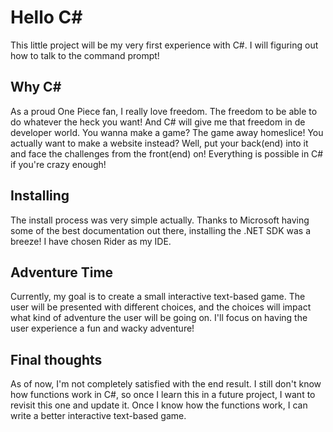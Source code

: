 ﻿# Hello C#
This little project will be my very first experience with C#.
I will figuring out how to talk to the command prompt!

## Why C#
As a proud One Piece fan, I really love freedom.
The freedom to be able to do whatever the heck you want!
And C# will give me that freedom in de developer world.
You wanna make a game?
The game away homeslice!
You actually want to make a website instead?
Well, put your back(end) into it and face the challenges from the front(end) on!
Everything is possible in C# if you're crazy enough!


## Installing
The install process was very simple actually.
Thanks to Microsoft having some of the best documentation out there, installing the .NET SDK was a breeze!
I have chosen Rider as my IDE.

## Adventure Time
Currently, my goal is to create a small interactive text-based game.
The user will be presented with different choices, and the choices will impact what kind of adventure the user will be going on.
I'll focus on having the user experience a fun and wacky adventure!

## Final thoughts
As of now, I'm not completely satisfied with the end result.
I still don't know how functions work in C#, so once I learn this in a future project, I want to revisit this one and update it.
Once I know how the functions work, I can write a better interactive text-based game.
